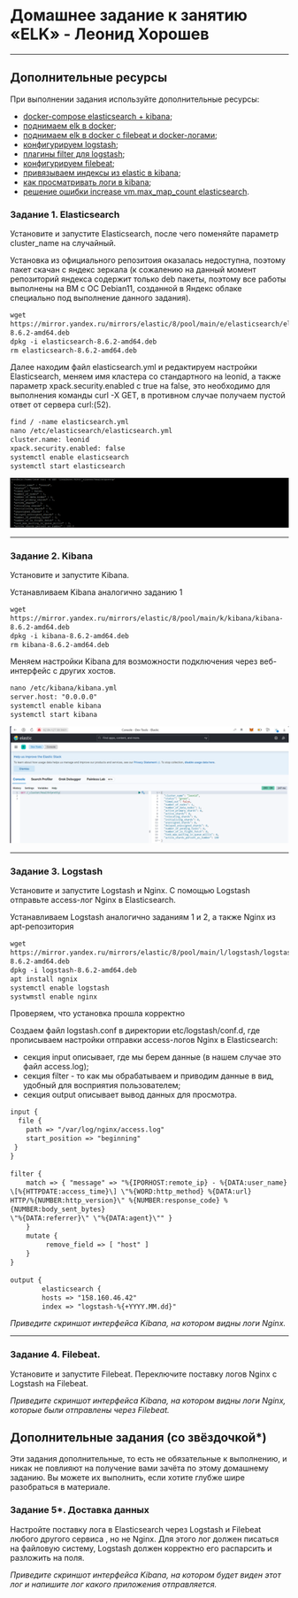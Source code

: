# Домашнее задание к занятию «ELK» - Леонид Хорошев

---

## Дополнительные ресурсы

При выполнении задания используйте дополнительные ресурсы:
- [docker-compose elasticsearch + kibana](11-03/docker-compose.yaml);
- [поднимаем elk в docker](https://www.elastic.co/guide/en/elasticsearch/reference/7.17/docker.html);
- [поднимаем elk в docker с filebeat и docker-логами](https://www.sarulabs.com/post/5/2019-08-12/sending-docker-logs-to-elasticsearch-and-kibana-with-filebeat.html);
- [конфигурируем logstash](https://www.elastic.co/guide/en/logstash/7.17/configuration.html);
- [плагины filter для logstash](https://www.elastic.co/guide/en/logstash/current/filter-plugins.html);
- [конфигурируем filebeat](https://www.elastic.co/guide/en/beats/libbeat/5.3/config-file-format.html);
- [привязываем индексы из elastic в kibana](https://www.elastic.co/guide/en/kibana/7.17/index-patterns.html);
- [как просматривать логи в kibana](https://www.elastic.co/guide/en/kibana/current/discover.html);
- [решение ошибки increase vm.max_map_count elasticsearch](https://stackoverflow.com/questions/42889241/how-to-increase-vm-max-map-count).

### Задание 1. Elasticsearch 

Установите и запустите Elasticsearch, после чего поменяйте параметр cluster_name на случайный. 

Установка из официального репозитоия оказалась недоступна, поэтому пакет скачан с яндекс зеркала (к сожалению на данный момент репозиторий яндекса содержит только deb пакеты, поэтому все работы выполнены на ВМ с ОС Debian11, созданной в Яндекс облаке специально под выполнение данного задания).

```
wget https://mirror.yandex.ru/mirrors/elastic/8/pool/main/e/elasticsearch/elasticsearch-8.6.2-amd64.deb
dpkg -i elasticsearch-8.6.2-amd64.deb
rm elasticsearch-8.6.2-amd64.deb
```
Далее находим файл elasticsearch.yml и редактируем настройки Elasticsearch, меняем имя кластера со стандартного на leonid, а также параметр xpack.security.enabled с true на false, это необходимо для выполнения команды curl -X GET, в противном случае получаем пустой ответ от сервера curl:(52).

```
find / -name elasticsearch.yml
nano /etc/elasticsearch/elasticsearch.yml
cluster.name: leonid
xpack.security.enabled: false
systemctl enable elasticsearch
systemctl start elasticsearch
```

![alt text](https://github.com/LeonidKhoroshev/databases/blob/main/ELK/elk1.1.png)

---

### Задание 2. Kibana

Установите и запустите Kibana.

Устанавливаем Kibana аналогично заданию 1

```
wget https://mirror.yandex.ru/mirrors/elastic/8/pool/main/k/kibana/kibana-8.6.2-amd64.deb
dpkg -i kibana-8.6.2-amd64.deb
rm kibana-8.6.2-amd64.deb
```

Меняем настройки Kibana для возможности подключения через веб-интерфейс с других хостов.

```
nano /etc/kibana/kibana.yml
server.host: "0.0.0.0"
systemctl enable kibana
systemctl start kibana
```

![alt text](https://github.com/LeonidKhoroshev/databases/blob/main/ELK/elk2.1.png)

---

### Задание 3. Logstash

Установите и запустите Logstash и Nginx. С помощью Logstash отправьте access-лог Nginx в Elasticsearch.

Устанавливаем Logstash аналогично заданиям 1 и 2, а также Nginx из apt-репозитория

```
wget https://mirror.yandex.ru/mirrors/elastic/8/pool/main/l/logstash/logstash-8.6.2-amd64.deb
dpkg -i logstash-8.6.2-amd64.deb
apt install ngnix
systemctl enable logstash
systwmstl enable nginx
```
Проверяем, что установка прошла корректно

Создаем файл logstash.conf в директории etc/logstash/conf.d, где прописываем настройки отправки access-логов Nginx в Elasticsearch:
- секция input описывает, где мы берем данные (в нашем случае это файл access.log);
- секция filter - то как мы обрабатываем и приводим данные в вид, удобный для восприятия пользователем;
- секция output описывает вывод данных для просмотра. 
```
input {
  file {
    path => "/var/log/nginx/access.log"
    start_position => "beginning"
 }
}

filter {
    match => { "message" => "%{IPORHOST:remote_ip} - %{DATA:user_name}
\[%{HTTPDATE:access_time}\] \"%{WORD:http_method} %{DATA:url}
HTTP/%{NUMBER:http_version}\" %{NUMBER:response_code} %{NUMBER:body_sent_bytes}
\"%{DATA:referrer}\" \"%{DATA:agent}\"" }
    }
    mutate {
         remove_field => [ "host" ]
    }
}

output {
        elasticsearch {
        hosts => "158.160.46.42"
        index => "logstash-%{+YYYY.MM.dd}"
```

*Приведите скриншот интерфейса Kibana, на котором видны логи Nginx.*

---

### Задание 4. Filebeat. 

Установите и запустите Filebeat. Переключите поставку логов Nginx с Logstash на Filebeat. 

*Приведите скриншот интерфейса Kibana, на котором видны логи Nginx, которые были отправлены через Filebeat.*


## Дополнительные задания (со звёздочкой*)
Эти задания дополнительные, то есть не обязательные к выполнению, и никак не повлияют на получение вами зачёта по этому домашнему заданию. Вы можете их выполнить, если хотите глубже шире разобраться в материале.

### Задание 5*. Доставка данных 

Настройте поставку лога в Elasticsearch через Logstash и Filebeat любого другого сервиса , но не Nginx. 
Для этого лог должен писаться на файловую систему, Logstash должен корректно его распарсить и разложить на поля. 

*Приведите скриншот интерфейса Kibana, на котором будет виден этот лог и напишите лог какого приложения отправляется.*
